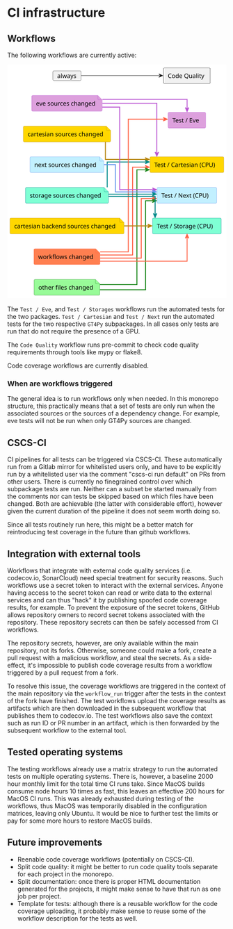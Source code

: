 # CI infrastructure

## Workflows

The following workflows are currently active:

<!--
@startuml workflows

left to right direction
skinparam linetype ortho

'!include <C4/C4_Component>

card always [
always
]
file src_eve #Plum;line:MediumOrchid;text:black [
eve sources changed
]
file src_car #Gold;line:DarkGoldenRod;text:black [
cartesian sources changed
]
file src_nxt #APPLICATION;line:CornFlowerBlue;text:black [
next sources changed
]
file src_sto #Aquamarine;line:DarkCyan;text:black [
storage sources changed
]
file src_cab #Gold;line:DarkGoldenRod;text:black [
cartesian backend sources changed
]
file cfg_wfl #Coral;line:Tomato;text:black[
workflows changed
]
file other #PaleGreen;line:ForestGreen;text:black [
other files changed
]

agent eve #Plum;line:MediumOrchid;text:black [
Test / Eve
]
agent car #Gold;line:DarkGoldenRod;text:black [
Test / Cartesian (CPU)
]
agent nxt #APPLICATION;line:CornFlowerBlue;text:black [
Test / Next (CPU)
]
agent sto #Aquamarine;line:DarkCyan;text:black [
Test / Storage (CPU)
]
agent qua [
Code Quality
]

always  -[hidden]r-> src_eve
src_eve -[hidden]r-> src_car
src_car -[hidden]r-> src_nxt
src_nxt -[hidden]r-> src_sto
src_sto -[hidden]r-> src_cab
src_cab -[hidden]r-> cfg_wfl
cfg_wfl -[hidden]r-> other

always  -d-> qua

src_eve -[#MediumOrchid,thickness=2]d-> car
src_car -[#DarkGoldenRod,thickness=2]d-> car
src_sto -[#DarkCyan,thickness=2]d-> car
cfg_wfl -[#Tomato,thickness=2]d-> car
other   -[#ForestGreen,thickness=2]d-> car

src_eve -[#MediumOrchid,thickness=2]d-> eve
cfg_wfl -[#Tomato,thickness=2]d-> eve

src_eve -[#MediumOrchid,thickness=2]d-> nxt
src_nxt -[#CornFlowerBlue,thickness=2]d-> nxt
src_sto -[#DarkCyan,thickness=2]d-> nxt
cfg_wfl -[#Tomato,thickness=2]d-> nxt
other   -[#ForestGreen,thickness=2]d-> nxt

src_sto -[#DarkCyan,thickness=2]d-> sto
src_cab -[#DarkGoldenRod,thickness=2]d-> sto
cfg_wfl -[#Tomato,thickness=2]d-> sto

@enduml
-->
![](workflows.svg)

The `Test / Eve`, and `Test / Storages` workflows run the automated tests for the two packages. `Test / Cartesian` and `Test / Next` run the automated tests for the two respective `GT4Py` subpackages. In all cases only tests are run that do not require the presence of a GPU.

The `Code Quality` workflow runs pre-commit to check code quality requirements through tools like mypy or flake8.

Code coverage workflows are currently disabled.

### When are workflows triggered

The general idea is to run workflows only when needed. In this monorepo structure, this practically means that a set of tests are only run when the associated sources or the sources of a dependency change. For example, eve tests will not be run when only GT4Py sources are changed.

## CSCS-CI

CI pipelines for all tests can be triggered via CSCS-CI. These automatically run from a Gitlab mirror for whitelisted users only, and have to be explicitly run by a whitelisted user via the comment "cscs-ci run default" on PRs from other users. There is currently no finegrained control over which subpackage tests are run. Neither can a subset be started manually from the comments nor can tests be skipped based on which files have been changed. Both are achievable (the latter with considerable effort), however given the current duration of the pipeline it does not seem worth doing so.

Since all tests routinely run here, this might be a better match for reintroducing test coverage in the future than github workflows.

## Integration with external tools

Workflows that integrate with external code quality services (i.e. codecov.io, SonarCloud) need special treatment for security reasons. Such workflows use a secret token to interact with the external services. Anyone having access to the secret token can read or write data to the external services and can thus "hack" it by publishing spoofed code coverage results, for example. To prevent the exposure of the secret tokens, GitHub allows repository owners to record secret tokens associated with the repository. These repository secrets can then be safely accessed from CI workflows.

The repository secrets, however, are only available within the main repository, not its forks. Otherwise, someone could make a fork, create a pull request with a malicious workflow, and steal the secrets. As a side-effect, it's impossible to publish code coverage results from a workflow triggered by a pull request from a fork.

To resolve this issue, the coverage workflows are triggered in the context of the main repository via the `workflow_run` trigger after the tests in the context of the fork have finished. The test workflows upload the coverage results as artifacts which are then downloaded in the subsequent workflow that publishes them to codecov.io. The test workflows also save the context such as run ID or PR number in an artifact, which is then forwarded by the subsequent workflow to the external tool.

## Tested operating systems

The testing workflows already use a matrix strategy to run the automated tests on multiple operating systems. There is, however, a baseline 2000 hour monthly limit for the total time CI runs take. Since MacOS builds consume node hours 10 times as fast, this leaves an effective 200 hours for MacOS CI runs. This was already exhausted during testing of the workflows, thus MacOS was temporarily disabled in the configuration matrices, leaving only Ubuntu. It would be nice to further test the limits or pay for some more hours to restore MacOS builds.

## Future improvements

- Reenable code coverage workflows (potentially on CSCS-CI).
- Split code quality: it might be better to run code quality tools separate for each project in the monorepo.
- Split documentation: once there is proper HTML documentation generated for the projects, it might make sense to have that run as one job per project.
- Template for tests: although there is a reusable workflow for the code coverage uploading, it probably make sense to reuse some of the workflow description for the tests as well.
